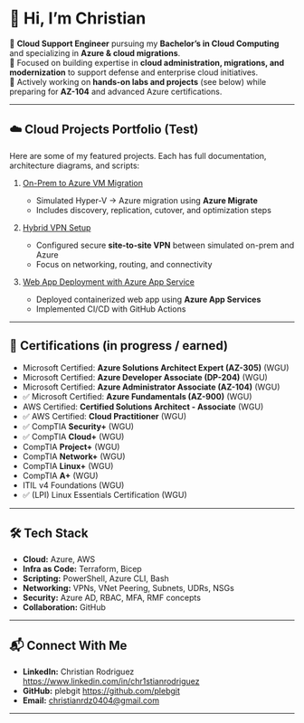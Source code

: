 # 👋 Hi, I’m Christian

🔹 **Cloud Support Engineer** pursuing my **Bachelor’s in Cloud Computing** and specializing in **Azure & cloud migrations**.  
🔹 Focused on building expertise in **cloud administration, migrations, and modernization** to support defense and enterprise cloud initiatives.  
🔹 Actively working on **hands-on labs and projects** (see below) while preparing for **AZ-104** and advanced Azure certifications.

---

## ☁️ Cloud Projects Portfolio (Test)
Here are some of my featured projects. Each has full documentation, architecture diagrams, and scripts:  

1. [On-Prem to Azure VM Migration](https://github.com/plebgit/OneOffProjects/blob/main/OnPrem%20to%20AzureVM%20Migration/README.md)  
   - Simulated Hyper-V → Azure migration using **Azure Migrate**  
   - Includes discovery, replication, cutover, and optimization steps  

2. [Hybrid VPN Setup](https://github.com/plebgit/OneOffProjects/blob/main/Hybrid%20VPN%20S2S/README.md)
   - Configured secure **site-to-site VPN** between simulated on-prem and Azure  
   - Focus on networking, routing, and connectivity  

3. [Web App Deployment with Azure App Service](https://github.com/plebgit/OneOffProjects/blob/main/Webapp%20deployment%20with%20Azure%20App%20Service/README.md)  
   - Deployed containerized web app using **Azure App Services**  
   - Implemented CI/CD with GitHub Actions  

---

## 📜 Certifications (in progress / earned)
-  Microsoft Certified: **Azure Solutions Architect Expert (AZ-305)** (WGU)
-  Microsoft Certified: **Azure Developer Associate (DP-204)** (WGU)
-  Microsoft Certified: **Azure Administrator Associate (AZ-104)** (WGU)
- ✅ Microsoft Certified: **Azure Fundamentals (AZ-900)** (WGU)
-  AWS Certified: **Certified Solutions Architect - Associate** (WGU)
- ✅ AWS Certified: **Cloud Practitioner** (WGU)
- ✅ CompTIA **Security+** (WGU)
- ✅ CompTIA **Cloud+** (WGU)
-  CompTIA **Project+** (WGU)
-  CompTIA **Network+** (WGU)
-  CompTIA **Linux+** (WGU)
-  CompTIA **A+** (WGU)
-  ITIL v4 Foundations (WGU)
- ✅ (LPI) Linux Essentials Certification (WGU)

---

## 🛠️ Tech Stack
- **Cloud:** Azure, AWS  
- **Infra as Code:** Terraform, Bicep  
- **Scripting:** PowerShell, Azure CLI, Bash  
- **Networking:** VPNs, VNet Peering, Subnets, UDRs, NSGs  
- **Security:** Azure AD, RBAC, MFA, RMF concepts  
- **Collaboration:** GitHub

---

## 📬 Connect With Me
- **LinkedIn:** Christian Rodriguez https://www.linkedin.com/in/chr1stianrodriguez
- **GitHub:** plebgit https://github.com/plebgit
- **Email:** christianrdz0404@gmail.com 

---
